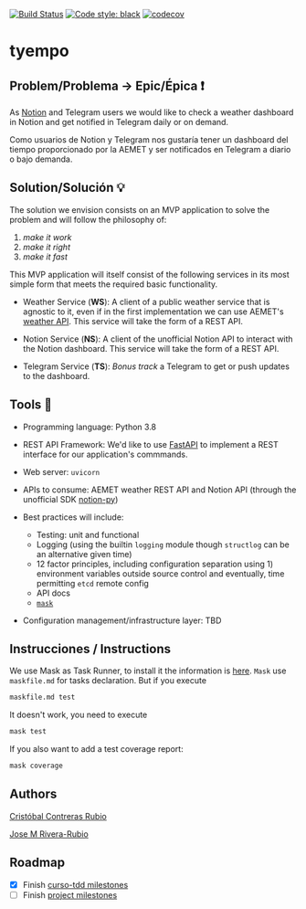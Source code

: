 [![Build Status](https://travis-ci.org/Phyton-es-mi-typo/tyempo.svg?branch=main)](https://travis-ci.org/Phyton-es-mi-typo/tyempo)
[![Code style: black](https://img.shields.io/badge/code%20style-black-000000.svg)](https://github.com/psf/black)
[![codecov](https://codecov.io/gh/Phyton-es-mi-typo/tyempo/branch/main/graph/badge.svg?token=6ZOR1TI4WY)](https://codecov.io/gh/Phyton-es-mi-typo/tyempo)

# tyempo

## Problem/Problema -> Epic/Épica :exclamation:

As [Notion](<https://www.notion.so/>) and Telegram users we would like to check a weather dashboard in Notion and get notified in Telegram daily or on demand.

Como usuarios de Notion y Telegram nos gustaría tener un dashboard del tiempo proporcionado por la AEMET y ser notificados en Telegram a diario o bajo demanda.

## Solution/Solución :bulb:

The solution we envision consists on an MVP application to solve the problem and will follow the philosophy of:

1. _make it work_
2. _make it right_
3. _make it fast_

This MVP application will itself consist of the following services in its most simple form that meets the required basic functionality.

- Weather Service (**WS**): A client of a public weather service that is agnostic to it, even if in the first implementation we can use AEMET's [weather API](https://opendata.aemet.es/centrodedescargas/AEMETApi?). This service will take the form of a REST API.

- Notion Service (**NS**): A client of the unofficial Notion API to interact with the Notion dashboard. This service will take the form of a REST API.

- Telegram Service (**TS**): _Bonus track_ a Telegram to get or push updates to the dashboard.

## Tools :wrench:

- Programming language: Python 3.8
- REST API Framework: We'd like to use [FastAPI](https://fastapi.tiangolo.com/) to implement a REST interface for our application's commmands.
- Web server: `uvicorn`
- APIs to consume: AEMET weather REST API and Notion API (through the unofficial SDK [notion-py](<https://github.com/jamalex/notion-py>))
- Best practices will include:
    - Testing: unit and functional
    - Logging (using the builtin `logging` module though `structlog` can be an alternative given time)
    - 12 factor principles, including configuration separation using 1) environment variables outside source control and eventually, time permitting `etcd` remote config
    - API docs
    - [`mask`](<https://github.com/jakedeichert/mask>)

- Configuration management/infrastructure layer: TBD

## Instrucciones / Instructions

We use Mask as Task Runner, to install it the information is [here](https://github.com/jakedeichert/mask#installation). `Mask` use `maskfile.md` for tasks declaration. But if you execute

```bash
maskfile.md test
```

It doesn't work, you need to execute

```bash
mask test
```

If you also want to add a test coverage report:

```bash
mask coverage
```

## Authors

[Cristóbal Contreras Rubio](<https://github.com/crisconru>)

[Jose M Rivera-Rubio](<https://github.com/jmrr>)

## Roadmap

- [x] Finish [curso-tdd milestones](<https://github.com/Phyton-es-mi-typo/tyempo/issues?q=label%3Acurso-tdd>)
- [ ] Finish [project milestones](<https://github.com/Phyton-es-mi-typo/tyempo/milestones>)
